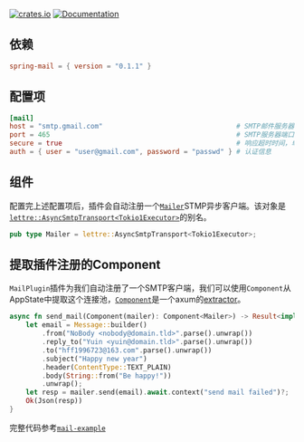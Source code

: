 [![crates.io](https://img.shields.io/crates/v/spring-mail.svg)](https://crates.io/crates/spring-mail)
[![Documentation](https://docs.rs/spring-mail/badge.svg)](https://docs.rs/spring-mail)

## 依赖

```toml
spring-mail = { version = "0.1.1" }
```

## 配置项

```toml
[mail]
host = "smtp.gmail.com"                                 # SMTP邮件服务器地址，
port = 465                                              # SMTP服务器端口号
secure = true                                           # 响应超时时间，单位毫秒
auth = { user = "user@gmail.com", password = "passwd" } # 认证信息
```

## 组件

配置完上述配置项后，插件会自动注册一个[`Mailer`](https://docs.rs/spring-mail/latest/spring_mail/type.Mailer.html)STMP异步客户端。该对象是[`lettre::AsyncSmtpTransport<Tokio1Executor>`](https://docs.rs/lettre/latest/lettre/transport/smtp/struct.AsyncSmtpTransport.html)的别名。

```rust
pub type Mailer = lettre::AsyncSmtpTransport<Tokio1Executor>;
```

## 提取插件注册的Component

`MailPlugin`插件为我们自动注册了一个SMTP客户端，我们可以使用`Component`从AppState中提取这个连接池，[`Component`](https://docs.rs/spring-web/latest/spring_web/extractor/struct.Component.html)是一个axum的[extractor](https://docs.rs/axum/latest/axum/extract/index.html)。

```rust
async fn send_mail(Component(mailer): Component<Mailer>) -> Result<impl IntoResponse> {
    let email = Message::builder()
        .from("NoBody <nobody@domain.tld>".parse().unwrap())
        .reply_to("Yuin <yuin@domain.tld>".parse().unwrap())
        .to("hff1996723@163.com".parse().unwrap())
        .subject("Happy new year")
        .header(ContentType::TEXT_PLAIN)
        .body(String::from("Be happy!"))
        .unwrap();
    let resp = mailer.send(email).await.context("send mail failed")?;
    Ok(Json(resp))
}
```

完整代码参考[`mail-example`](https://github.com/spring-rs/spring-rs/tree/master/examples/mail-example)